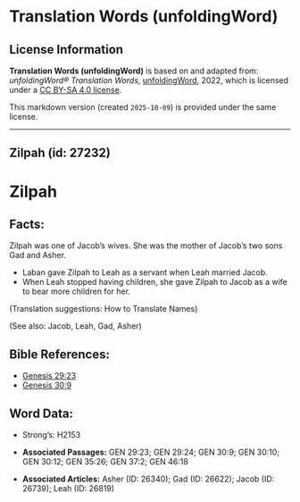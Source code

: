 # Translation Words (unfoldingWord)

## License Information

**Translation Words (unfoldingWord)** is based on and adapted from: _unfoldingWord® Translation Words_, [unfoldingWord](https://unfoldingword.org/utw), 2022, which is licensed under a [CC BY-SA 4.0 license](https://creativecommons.org/licenses/by-sa/4.0/legalcode.en).

This markdown version (created `2025-10-09`) is provided under the same license.



--------------------------------

## Zilpah (id: 27232)

Zilpah
======

Facts:
------

Zilpah was one of Jacob’s wives. She was the mother of Jacob’s two sons Gad and Asher.

* Laban gave Zilpah to Leah as a servant when Leah married Jacob.
* When Leah stopped having children, she gave Zilpah to Jacob as a wife to bear more children for her.

(Translation suggestions: How to Translate Names)

(See also: Jacob, Leah, Gad, Asher)

Bible References:
-----------------

* [Genesis 29:23](https://ref.ly/Gen29:23)
* [Genesis 30:9](https://ref.ly/Gen30:9)

Word Data:
----------

* Strong’s: H2153

* **Associated Passages:** GEN 29:23; GEN 29:24; GEN 30:9; GEN 30:10; GEN 30:12; GEN 35:26; GEN 37:2; GEN 46:18
* **Associated Articles:** Asher (ID: 26340); Gad (ID: 26622); Jacob (ID: 26739); Leah (ID: 26819)

